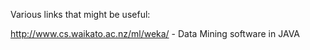 Various links that might be useful:


http://www.cs.waikato.ac.nz/ml/weka/ - Data Mining software in JAVA